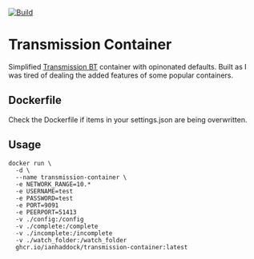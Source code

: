 [![Build](https://github.com/ianhaddock/transmission-container/actions/workflows/build.yml/badge.svg)](https://github.com/ianhaddock/transmission-container/actions/workflows/build.yml)

# Transmission Container

Simplified [Transmission BT][1] container with opinonated defaults. Built as I was tired of dealing the added features of some popular containers.

## Dockerfile

Check the Dockerfile if items in your settings.json are being overwritten.

## Usage

```
docker run \
  -d \
  --name transmission-container \
  -e NETWORK_RANGE=10.*
  -e USERNAME=test
  -e PASSWORD=test
  -e PORT=9091
  -e PEERPORT=51413
  -v ./config:/config
  -v ./complete:/complete
  -v ./incomplete:/incomplete
  -v ./watch_folder:/watch_folder
  ghcr.io/ianhaddock/transmission-container:latest
```

[1]: https://transmissionbt.com/
